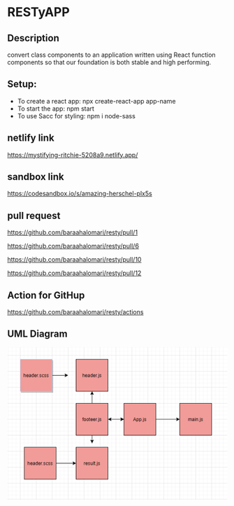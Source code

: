 # RESTyAPP

## Description

convert class components to an application written using React function components so that our foundation is both stable and high performing.


## Setup:


* To create a react app: npx create-react-app app-name
* To start the app: npm start
* To use Sacc for styling: npm i node-sass

## netlify link
https://mystifying-ritchie-5208a9.netlify.app/

## sandbox link


https://codesandbox.io/s/amazing-herschel-plx5s


## pull request

https://github.com/baraahalomari/resty/pull/1

https://github.com/baraahalomari/resty/pull/6

https://github.com/baraahalomari/resty/pull/10

https://github.com/baraahalomari/resty/pull/12

## Action for GitHup

https://github.com/baraahalomari/resty/actions

## UML Diagram

![uml](./33.png)